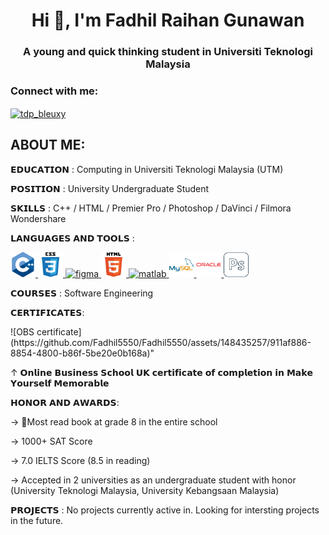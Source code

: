 <h1 align="center">Hi 👋, I'm Fadhil Raihan Gunawan</h1>
<h3 align="center">A young and quick thinking student in Universiti Teknologi Malaysia</h3>

<h3 align="left">Connect with me:</h3>
<p align="left">
<a href="https://instagram.com/tdp_bleuxy" target="blank"><img align="center" src="https://raw.githubusercontent.com/rahuldkjain/github-profile-readme-generator/master/src/images/icons/Social/instagram.svg" alt="tdp_bleuxy" height="30" width="40" /></a>
</p>

<h2>ABOUT ME:</h2>
						<p>𝗘𝗗𝗨𝗖𝗔𝗧𝗜𝗢𝗡 : Computing in Universiti Teknologi Malaysia (UTM)</p>
						<p>𝗣𝗢𝗦𝗜𝗧𝗜𝗢𝗡 : University Undergraduate Student</p>
						<p>𝗦𝗞𝗜𝗟𝗟𝗦 : C++ / HTML / Premier Pro / Photoshop / DaVinci / Filmora Wondershare</p>
						<p>𝗟𝗔𝗡𝗚𝗨𝗔𝗚𝗘𝗦 𝗔𝗡𝗗 𝗧𝗢𝗢𝗟𝗦 : </p>
						<a href="https://www.w3schools.com/cpp/" target="_blank" rel="noreferrer"> <img src="https://raw.githubusercontent.com/devicons/devicon/master/icons/cplusplus/cplusplus-original.svg" alt="cplusplus" width="40" height="40"/> </a> <a href="https://www.w3schools.com/css/" target="_blank" rel="noreferrer"> <img src="https://raw.githubusercontent.com/devicons/devicon/master/icons/css3/css3-original-wordmark.svg" alt="css3" width="40" height="40"/> </a> <a href="https://www.figma.com/" target="_blank" rel="noreferrer"> <img src="https://www.vectorlogo.zone/logos/figma/figma-icon.svg" alt="figma" width="40" height="40"/> </a> <a href="https://www.w3.org/html/" target="_blank" rel="noreferrer"> <img src="https://raw.githubusercontent.com/devicons/devicon/master/icons/html5/html5-original-wordmark.svg" alt="html5" width="40" height="40"/> </a> <a href="https://www.mathworks.com/" target="_blank" rel="noreferrer"> <img src="https://upload.wikimedia.org/wikipedia/commons/2/21/Matlab_Logo.png" alt="matlab" width="40" height="40"/> </a> <a href="https://www.mysql.com/" target="_blank" rel="noreferrer"> <img src="https://raw.githubusercontent.com/devicons/devicon/master/icons/mysql/mysql-original-wordmark.svg" alt="mysql" width="40" height="40"/> </a> <a href="https://www.oracle.com/" target="_blank" rel="noreferrer"> <img src="https://raw.githubusercontent.com/devicons/devicon/master/icons/oracle/oracle-original.svg" alt="oracle" width="40" height="40"/> </a> <a href="https://www.photoshop.com/en" target="_blank" rel="noreferrer"> <img src="https://raw.githubusercontent.com/devicons/devicon/master/icons/photoshop/photoshop-line.svg" alt="photoshop" width="40" height="40"/> </a> </p>                         
						<p>𝗖𝗢𝗨𝗥𝗦𝗘𝗦 : Software Engineering</p>
						<p></p>𝗖𝗘𝗥𝗧𝗜𝗙𝗜𝗖𝗔𝗧𝗘𝗦:</p>
                        ![OBS certificate](https://github.com/Fadhil5550/Fadhil5550/assets/148435257/911af886-8854-4800-b86f-5be20e0b168a)"
						<p></p>↑ 𝗢𝗻𝗹𝗶𝗻𝗲 𝗕𝘂𝘀𝗶𝗻𝗲𝘀𝘀 𝗦𝗰𝗵𝗼𝗼𝗹 𝗨𝗞 𝗰𝗲𝗿𝘁𝗶𝗳𝗶𝗰𝗮𝘁𝗲 𝗼𝗳 𝗰𝗼𝗺𝗽𝗹𝗲𝘁𝗶𝗼𝗻 𝗶𝗻 𝗠𝗮𝗸𝗲 𝗬𝗼𝘂𝗿𝘀𝗲𝗹𝗳 𝗠𝗲𝗺𝗼𝗿𝗮𝗯𝗹𝗲</p>
						<p>𝗛𝗢𝗡𝗢𝗥 𝗔𝗡𝗗 𝗔𝗪𝗔𝗥𝗗𝗦:
							<p>-> 🥇Most read book at grade 8 in the entire school</p>
							<p>-> 1000+ SAT Score</p>
							<p>-> 7.0 IELTS Score (8.5 in reading)</p>
							<p>-> Accepted in 2 universities as an undergraduate student with honor (University Teknologi Malaysia, University Kebangsaan Malaysia)</p>
						</p>
						<p>𝗣𝗥𝗢𝗝𝗘𝗖𝗧𝗦 : No projects currently active in. Looking for intersting projects in the future.</p>
